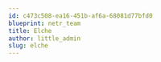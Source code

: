 ```yaml
---
id: c473c508-ea16-451b-af6a-68081d77bfd0
blueprint: netr_team
title: Elche
author: little_admin
slug: elche
---
```

